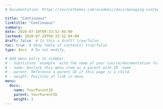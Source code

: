 ```yaml
---
# Documentation: https://sourcethemes.com/academic/docs/managing-content/

title: "Continuous"
linktitle: "Continuous"
summary:
date: 2020-07-20T09:33:52-04:00
lastmod: 2020-07-20T09:33:52-04:00
draft: false  # Is this a draft? true/false
toc: true  # Show table of contents? true/false
type: docs  # Do not modify.

# Add menu entry to sidebar.
# - Substitute `example` with the name of your course/documentation folder.
# - name: Declare this menu item as a parent with ID `name`.
# - parent: Reference a parent ID if this page is a child.
# - weight: Position of link in menu.
menu:
  docs:
    name: YourParentID
    parent: YourParentID
    weight: 1
---
```


